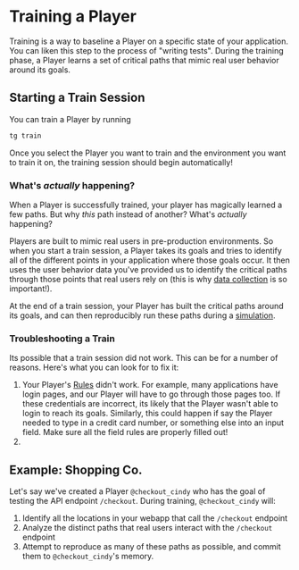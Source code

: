 # Training a Player

Training is a way to baseline a Player on a specific state of your application.
You can liken this step to the process of "writing tests".
During the training phase, a Player learns a set of critical paths that mimic real user behavior around its goals.

## Starting a Train Session
You can train a Player by running 
```bash
tg train
```
Once you select the Player you want to train and the environment you want to train it on, the training session should begin automatically!

### What's *actually* happening?
When a Player is successfully trained, your player has magically learned a few paths. But why *this* path instead of another? What's *actually* happening?

Players are built to mimic real users in pre-production environments. So when you start a train session, a Player takes its goals and tries to identify all of the different points in your application where those goals occur. It then uses the user behavior data you've provided us to identify the critical paths through those points that real users rely on (this is why [data collection](/world/teach) is so important!).

At the end of a train session, your Player has built the critical paths around its goals, and can then reproducibly run these paths during a [simulation](simulate). 

### Troubleshooting a Train
Its possible that a train session did not work. This can be for a number of reasons. Here's what you can look for to fix it: 
1. Your Player's [Rules](/player/rules) didn't work. For example, many applications have login pages, and our Player will have to go through those pages too. If these credentials are incorrect, its likely that the Player wasn't able to login to reach its goals. Similarly, this could happen if say the Player needed to type in a credit card number, or something else into an input field. Make sure all the field rules are properly filled out!
2. 

## Example: Shopping Co. 
Let's say we've created a Player `@checkout_cindy` who has the goal of testing the API endpoint `/checkout`.
During training, `@checkout_cindy` will: 
1. Identify all the locations in your webapp that call the `/checkout` endpoint
2. Analyze the distinct paths that real users interact with the `/checkout` endpoint
3. Attempt to reproduce as many of these paths as possible, and commit them to `@checkout_cindy`'s memory.